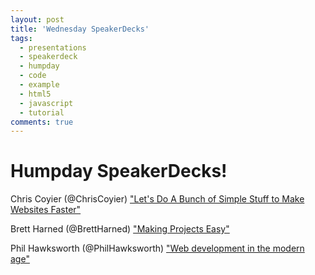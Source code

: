 ```yaml
---
layout: post
title: 'Wednesday SpeakerDecks'
tags:
  - presentations
  - speakerdeck
  - humpday
  - code
  - example
  - html5
  - javascript
  - tutorial
comments: true
---
```



Humpday SpeakerDecks!
=====================

Chris Coyier (@ChrisCoyier)
["Let's Do A Bunch of Simple Stuff to Make Websites Faster"](https://speakerdeck.com/chriscoyier/lets-do-a-bunch-of-simple-stuff-to-make-websites-faster)

Brett Harned (@BrettHarned)
["Making Projects Easy"](https://speakerdeck.com/brettharned/making-projects-easy)

Phil Hawksworth (@PhilHawksworth)
["Web development in the modern age"](https://speakerdeck.com/brettharned/making-projects-easy)


